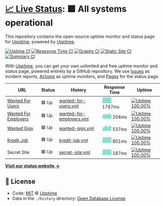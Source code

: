 # [📈 Live Status](https://jeongsk.github.io/upptime): <!--live status--> **🟩 All systems operational**

This repository contains the open-source uptime monitor and status page for [Upptime](https://upptime.js.org), powered by [Upptime](https://github.com/upptime/upptime).

[![Uptime CI](https://github.com/koj-co/upptime/workflows/Uptime%20CI/badge.svg)](https://github.com/koj-co/upptime/actions?query=workflow%3A%22Uptime+CI%22)
[![Response Time CI](https://github.com/koj-co/upptime/workflows/Response%20Time%20CI/badge.svg)](https://github.com/koj-co/upptime/actions?query=workflow%3A%22Response+Time+CI%22)
[![Graphs CI](https://github.com/koj-co/upptime/workflows/Graphs%20CI/badge.svg)](https://github.com/koj-co/upptime/actions?query=workflow%3A%22Graphs+CI%22)
[![Static Site CI](https://github.com/koj-co/upptime/workflows/Static%20Site%20CI/badge.svg)](https://github.com/koj-co/upptime/actions?query=workflow%3A%22Static+Site+CI%22)
[![Summary CI](https://github.com/koj-co/upptime/workflows/Summary%20CI/badge.svg)](https://github.com/koj-co/upptime/actions?query=workflow%3A%22Summary+CI%22)

With [Upptime](https://upptime.js.org), you can get your own unlimited and free uptime monitor and status page, powered entirely by a GitHub repository. We use [Issues](https://github.com/upptime/upptime/issues) as incident reports, [Actions](https://github.com/upptime/upptime/actions) as uptime monitors, and [Pages](https://demo.upptime.js.org) for the status page.

<!--start: status pages-->
<!-- This summary is generated by Upptime (https://github.com/upptime/upptime) -->
<!-- Do not edit this manually, your changes will be overwritten -->

| URL                                                        | Status | History                                                                                                        | Response Time                                                                             | Uptime                                                                                                                                                                                                                                   |
| ---------------------------------------------------------- | ------ | -------------------------------------------------------------------------------------------------------------- | ----------------------------------------------------------------------------------------- | ---------------------------------------------------------------------------------------------------------------------------------------------------------------------------------------------------------------------------------------- |
| [Wanted For Users](https://www.wanted.co.kr)               | 🟩 Up  | [wanted-for-users.yml](https://github.com/jeongsk/upptime/commits/master/history/wanted-for-users.yml)         | <img alt="Response time graph" src="./graphs/wanted-for-users.png" height="20"> 1787ms    | [![Uptime 100.00%](https://img.shields.io/endpoint?url=https%3A%2F%2Fraw.githubusercontent.com%2Fjeongsk%2Fupptime%2Fmaster%2Fapi%2Fwanted-for-users%2Fuptime.json)](https://jeongsk.github.io/upptime/history/wanted-for-users)         |
| [Wanted For Employers](https://www.wanted.co.kr/dashboard) | 🟩 Up  | [wanted-for-employers.yml](https://github.com/jeongsk/upptime/commits/master/history/wanted-for-employers.yml) | <img alt="Response time graph" src="./graphs/wanted-for-employers.png" height="20"> 204ms | [![Uptime 100.00%](https://img.shields.io/endpoint?url=https%3A%2F%2Fraw.githubusercontent.com%2Fjeongsk%2Fupptime%2Fmaster%2Fapi%2Fwanted-for-employers%2Fuptime.json)](https://jeongsk.github.io/upptime/history/wanted-for-employers) |
| [Wanted Gigs](https://www.wanted.co.kr/gigs)               | 🟩 Up  | [wanted-gigs.yml](https://github.com/jeongsk/upptime/commits/master/history/wanted-gigs.yml)                   | <img alt="Response time graph" src="./graphs/wanted-gigs.png" height="20"> 537ms          | [![Uptime 100.00%](https://img.shields.io/endpoint?url=https%3A%2F%2Fraw.githubusercontent.com%2Fjeongsk%2Fupptime%2Fmaster%2Fapi%2Fwanted-gigs%2Fuptime.json)](https://jeongsk.github.io/upptime/history/wanted-gigs)                   |
| [Kredit Job](https://kreditjob.com/)                       | 🟩 Up  | [kredit-job.yml](https://github.com/jeongsk/upptime/commits/master/history/kredit-job.yml)                     | <img alt="Response time graph" src="./graphs/kredit-job.png" height="20"> 801ms           | [![Uptime 100.00%](https://img.shields.io/endpoint?url=https%3A%2F%2Fraw.githubusercontent.com%2Fjeongsk%2Fupptime%2Fmaster%2Fapi%2Fkredit-job%2Fuptime.json)](https://jeongsk.github.io/upptime/history/kredit-job)                     |
| Secret Site                                                | 🟩 Up  | [secret-site.yml](https://github.com/jeongsk/upptime/commits/master/history/secret-site.yml)                   | <img alt="Response time graph" src="./graphs/secret-site.png" height="20"> 187ms          | [![Uptime 100.00%](https://img.shields.io/endpoint?url=https%3A%2F%2Fraw.githubusercontent.com%2Fjeongsk%2Fupptime%2Fmaster%2Fapi%2Fsecret-site%2Fuptime.json)](https://jeongsk.github.io/upptime/history/secret-site)                   |

<!--end: status pages-->

[**Visit our status website →**](https://jeongsk.github.io/upptime)

## 📄 License

- Code: [MIT](./LICENSE) © [Upptime](https://upptime.js.org)
- Data in the `./history` directory: [Open Database License](https://opendatacommons.org/licenses/odbl/1-0/)

